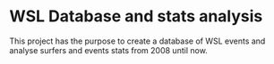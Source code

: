 # WSL Database and stats analysis

This project has the purpose to create a database of WSL events and analyse surfers and events stats from 2008 until now.